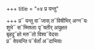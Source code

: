 +++
title = "०४ प्र यन्तु"

+++
प्र᳓ यन्तु वा᳓जास् त᳓विषीभिर् अग्न᳓यः  
शुभे᳓ स᳓म्मिश्लाः पृ᳓षतीर् अयुक्षत  
बृहदु᳓क्षो मरु᳓तो विश्व᳓वेदसः  
प्र᳓ वेपयन्ति प᳓र्वताँ अ᳓दाभियाः